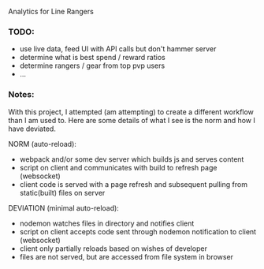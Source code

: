 Analytics for Line Rangers


### TODO:

- use live data, feed UI with API calls but don't hammer server
- determine what is best spend / reward ratios
- determine rangers / gear from top pvp users
- ...


### Notes:

With this project, I attempted (am attempting) to create a different workflow than I am used to.  Here are some details of what I see is the norm and how I have deviated.

NORM (auto-reload):
- webpack and/or some dev server which builds js and serves content
- script on client and communicates with build to refresh page (websocket)
- client code is served with a page refresh and subsequent pulling from static(built) files on server

DEVIATION (minimal auto-reload):
- nodemon watches files in directory and notifies client
- script on client accepts code sent through nodemon notification to client (websocket)
- client only partially reloads based on wishes of developer
- files are not served, but are accessed from file system in browser
